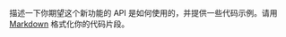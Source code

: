 描述一下你期望这个新功能的 API 是如何使用的，并提供一些代码示例。请用 [Markdown](https://guides.github.com/features/mastering-markdown/) 格式化你的代码片段。